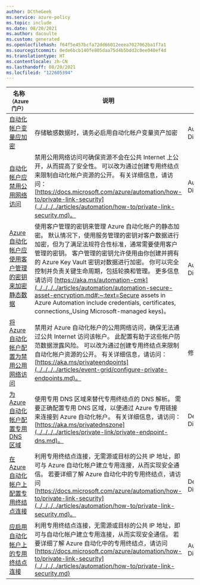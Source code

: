 ```yaml
---
author: DCtheGeek
ms.service: azure-policy
ms.topic: include
ms.date: 08/20/2021
ms.author: dacoulte
ms.custom: generated
ms.openlocfilehash: f64f5e457bcfa72dd66012eeea7027062ba1f7a1
ms.sourcegitcommit: 0ede6bcb140fe805daa75d4b5bdd2c0ee040ef4d
ms.translationtype: HT
ms.contentlocale: zh-CN
ms.lasthandoff: 08/20/2021
ms.locfileid: "122605394"
---
```

|名称<br /><sub>（Azure 门户）</sub> |说明 |效果 |版本<br /><sub>(GitHub)</sub> |
|---|---|---|---|
|[自动化帐户变量应加密](https://portal.azure.com/#blade/Microsoft_Azure_Policy/PolicyDetailBlade/definitionId/%2Fproviders%2FMicrosoft.Authorization%2FpolicyDefinitions%2F3657f5a0-770e-44a3-b44e-9431ba1e9735) |存储敏感数据时，请务必启用自动化帐户变量资产加密 |Audit、Deny、Disabled |[1.1.0](https://github.com/Azure/azure-policy/blob/master/built-in-policies/policyDefinitions/Automation/Automation_AuditUnencryptedVars_Audit.json) |
|[自动化帐户应禁用公用网络访问](https://portal.azure.com/#blade/Microsoft_Azure_Policy/PolicyDetailBlade/definitionId/%2Fproviders%2FMicrosoft.Authorization%2FpolicyDefinitions%2F955a914f-bf86-4f0e-acd5-e0766b0efcb6) |禁用公用网络访问可确保资源不会在公共 Internet 上公开，从而提高了安全性。 可以改为通过创建专用终结点来限制自动化帐户资源的公开。 有关详细信息，请访问：[https://docs.microsoft.com/azure/automation/how-to/private-link-security](../../../../articles/automation/how-to/private-link-security.md)。 |Audit、Deny、Disabled |[1.0.0](https://github.com/Azure/azure-policy/blob/master/built-in-policies/policyDefinitions/Automation/AutomationAccount_PublicNetworkAccess_Audit.json) |
|[Azure 自动化帐户应使用客户管理的密钥来加密静态数据](https://portal.azure.com/#blade/Microsoft_Azure_Policy/PolicyDetailBlade/definitionId/%2Fproviders%2FMicrosoft.Authorization%2FpolicyDefinitions%2F56a5ee18-2ae6-4810-86f7-18e39ce5629b) |使用客户管理的密钥来管理 Azure 自动化帐户的静态加密。 默认情况下，使用服务管理的密钥对客户数据进行加密，但为了满足法规符合性标准，通常需要使用客户管理的密钥。 客户管理的密钥允许使用由你创建并拥有的 Azure Key Vault 密钥对数据进行加密。 你可以完全控制并负责关键生命周期，包括轮换和管理。 更多信息请访问 [https://aka.ms/automation-cmk](../../../../articles/automation/automation-secure-asset-encryption.md#:~:text=Secure assets in Azure Automation include credentials, certificates, connections,,Using Microsoft-managed keys)。 |Audit、Deny、Disabled |[1.0.0](https://github.com/Azure/azure-policy/blob/master/built-in-policies/policyDefinitions/Automation/AutomationAccount_CMK_Audit.json) |
|[将 Azure 自动化帐户配置为禁用公用网络访问](https://portal.azure.com/#blade/Microsoft_Azure_Policy/PolicyDetailBlade/definitionId/%2Fproviders%2FMicrosoft.Authorization%2FpolicyDefinitions%2F23b36a7c-9d26-4288-a8fd-c1d2fa284d8c) |禁用对 Azure 自动化帐户的公用网络访问，确保无法通过公共 Internet 访问该帐户。 此配置有助于这些帐户防范数据泄露风险。 可以改为通过创建专用终结点来限制自动化帐户资源的公开。 有关详细信息，请访问：[https://aka.ms/privateendpoints](../../../../articles/event-grid/configure-private-endpoints.md)。 |修改，已禁用 |[1.0.0](https://github.com/Azure/azure-policy/blob/master/built-in-policies/policyDefinitions/Automation/AutomationAccount_PublicNetworkAccess_Modify.json) |
|[为 Azure 自动化帐户配置专用 DNS 区域](https://portal.azure.com/#blade/Microsoft_Azure_Policy/PolicyDetailBlade/definitionId/%2Fproviders%2FMicrosoft.Authorization%2FpolicyDefinitions%2F6dd01e4f-1be1-4e80-9d0b-d109e04cb064) |使用专用 DNS 区域来替代专用终结点的 DNS 解析。 需要正确配置专用 DNS 区域，以便通过 Azure 专用链接来连接到 Azure 自动化帐户。 有关详细信息，请访问：[https://aka.ms/privatednszone](../../../../articles/private-link/private-endpoint-dns.md)。 |DeployIfNotExists、Disabled |[1.0.0](https://github.com/Azure/azure-policy/blob/master/built-in-policies/policyDefinitions/Automation/AutomationAccount_PrivateDnsZones_DeployIfNotExist.json) |
|[在 Azure 自动化帐户上配置专用终结点连接](https://portal.azure.com/#blade/Microsoft_Azure_Policy/PolicyDetailBlade/definitionId/%2Fproviders%2FMicrosoft.Authorization%2FpolicyDefinitions%2Fc0c3130e-7dda-4187-aed0-ee4a472eaa60) |利用专用终结点连接，无需源或目标的公共 IP 地址，即可与 Azure 自动化帐户建立专用连接，从而实现安全通信。 若要详细了解 Azure 自动化中的专用终结点，请访问 [https://docs.microsoft.com/azure/automation/how-to/private-link-security](../../../../articles/automation/how-to/private-link-security.md)。 |DeployIfNotExists、Disabled |[1.0.0](https://github.com/Azure/azure-policy/blob/master/built-in-policies/policyDefinitions/Automation/AutomationAccount_PrivateEndpoints_DeployIfNotExist.json) |
|[应启用自动化帐户上的专用终结点连接](https://portal.azure.com/#blade/Microsoft_Azure_Policy/PolicyDetailBlade/definitionId/%2Fproviders%2FMicrosoft.Authorization%2FpolicyDefinitions%2F0c2b3618-68a8-4034-a150-ff4abc873462) |利用专用终结点连接，无需源或目标的公共 IP 地址，即可与自动化帐户建立专用连接，从而实现安全通信。 若要详细了解 Azure 自动化中的专用终结点，请访问 [https://docs.microsoft.com/azure/automation/how-to/private-link-security](../../../../articles/automation/how-to/private-link-security.md) |AuditIfNotExists、Disabled |[1.0.0](https://github.com/Azure/azure-policy/blob/master/built-in-policies/policyDefinitions/Automation/AutomationAccount_PrivateEndpoint_AuditIfNotExist.json) |